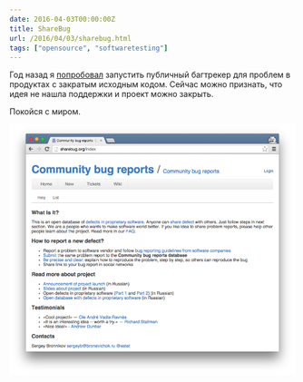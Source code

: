 ```yaml
---
date: 2016-04-03T00:00:00Z
title: ShareBug
url: /2016/04/03/sharebug.html
tags: ["opensource", "softwaretesting"]
---
```


Год назад я <a href="/2015/03/21/known-defects-in-proprietary-software.html">попробовал</a>
запустить публичный багтрекер для проблем в продуктах с закратым исходным кодом.
Сейчас можно признать, что идея не нашла поддержки и проект можно закрыть.

Покойся с миром.

<img src="/images/sharebug.png">
